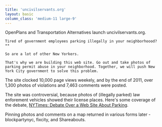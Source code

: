 ```yaml
---
title: 'uncivilservants.org'
layout: basic
column_class: 'medium-11 large-9'
---
```


OpenPlans and Transportation Alternatives launch uncivilservants.org. 

````
Tired of government employees parking illegally in your neighborhoood?**

So are a lot of other New Yorkers.

That's why we are building this web site. Go out and take photos of parking permit abuse in your neighborhood. Together, we will push New York City government to solve this problem.
````

The site clocked 10,000 page views weekely, and by the end of 2011, over 1,300 photos of violations and 7,463 comments were posted.

The site was controversial, because photos of (illegally parked) law enforement vehicles showed their license places. Here's some coverage of the debate, [NYTimes: Debate Over a Web Site About Parking](http://www.nytimes.com/2007/03/22/nyregion/22parking.html?_r=0).

Pinning photos and comments on a map returned in various forms later - blockpartynyc, fixcity, and Shareabouts.
